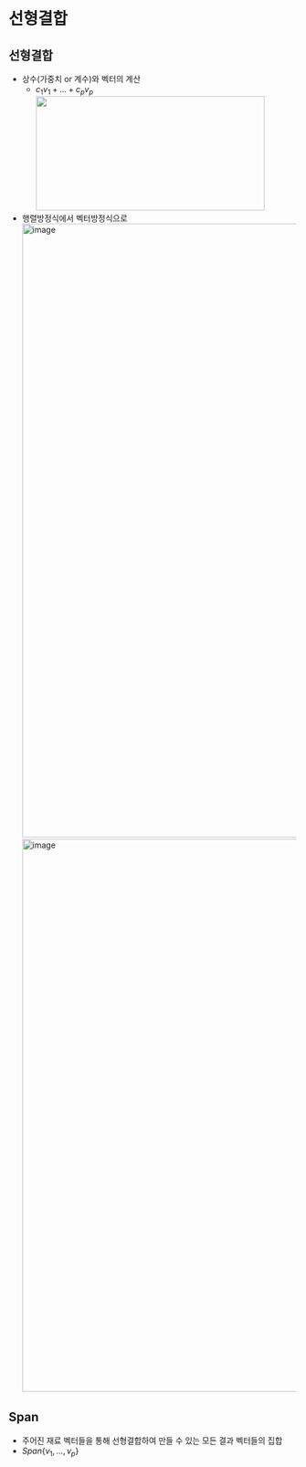 # 선형결합

## 선형결합

- 상수(가중치 or 계수)와 벡터의 계산
  - $c_{1}v_{1} + ... + c_{p}v_{p}$ <br/>
    <img src="https://github.com/y100861/Linear_Algebra/assets/107607076/b1b5a164-475d-4829-a0bd-34b239f9456a" width="400" height="200"/> <br/>
- 행렬방정식에서 벡터방정식으로
  <img width="1075" alt="image" src="https://github.com/y100861/Linear_Algebra/assets/107607076/94eed94a-9a57-447c-a744-ce053ef15377"> <br/>
  <img width="968" alt="image" src="https://github.com/y100861/Linear_Algebra/assets/107607076/c56b7821-5b62-4659-8c2e-f8e323b6ebe4"> <br/>

## Span

- 주어진 재료 벡터들을 통해 선형결합하여 만들 수 있는 모든 결과 벡터들의 집합
- $Span \{v_{1}, ..., v_{p} \}$
